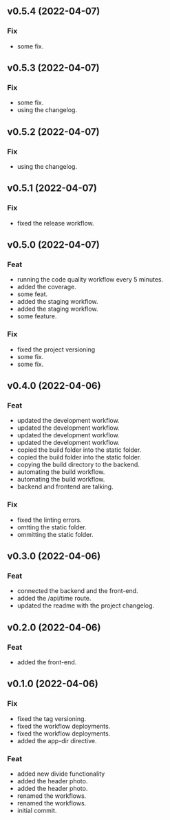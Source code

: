## v0.5.4 (2022-04-07)

### Fix

- some fix.

## v0.5.3 (2022-04-07)

### Fix

- some fix.
- using the changelog.

## v0.5.2 (2022-04-07)

### Fix

- using the changelog.

## v0.5.1 (2022-04-07)

### Fix

- fixed the release workflow.

## v0.5.0 (2022-04-07)

### Feat

- running the code quality workflow every 5 minutes.
- added the coverage.
- some feat.
- added the staging workflow.
- added the staging workflow.
- some feature.

### Fix

- fixed the project versioning
- some fix.
- some fix.

## v0.4.0 (2022-04-06)

### Feat

- updated the development workflow.
- updated the development workflow.
- updated the development workflow.
- updated the development workflow.
- copied the build folder into the static folder.
- copied the build folder into the static folder.
- copying the build directory to the backend.
- automating the build workflow.
- automating the build workflow.
- backend and frontend are talking.

### Fix

- fixed the linting errors.
- omtting the static folder.
- ommitting the static folder.

## v0.3.0 (2022-04-06)

### Feat

- connected the backend and the front-end.
- added the /api/time route.
- updated the readme with the project changelog.

## v0.2.0 (2022-04-06)

### Feat

- added the front-end.

## v0.1.0 (2022-04-06)

### Fix

- fixed the tag versioning.
- fixed the workflow deployments.
- fixed the workflow deployments.
- added the app-dir directive.

### Feat

- added new divide functionality
- added the header photo.
- added the header photo.
- renamed the workflows.
- renamed the workflows.
- initial commit.
